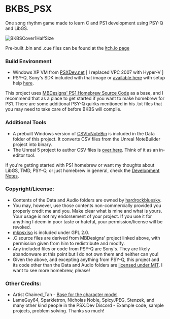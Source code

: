 # BKBS_PSX
One song rhythm game made to learn C and PS1 development using PSY-Q and LibGS.

![BKBSCover1HalfSize](https://github.com/gkalafut/BKBS_PSX/assets/38575131/4c2735c7-9286-4603-9551-3b3ad1b8e27c) 

Pre-built .bin and .cue files can be found at the [itch.io page](https://hardrockbluesky.itch.io/bambis-knees-bambis-shaking)

### Build Environment
* Windows XP VM from [PSXDev.net](https://www.psxdev.net/help/virtual_machine.html) [ I replaced VPC 2007 with Hyper-V ]
* PSY-Q, Sony's SDK included with that image or [available here](https://www.psxdev.net/downloads.html) with setup help [here](https://www.psxdev.net/help/psyq_install.html).

This project uses [MBDesigns' PS1 Homebrew Source Code](https://mbdesigns.itch.io/ps1-homebrew-source-code-rendering-3d-graphics-with-psyq) as a base, and I recommend that as a place to get started if you want to make homebrew for PS1. There are some additional PSY-Q quirks mentioned in his .txt files that you may need to take care of before BKBS will compile.

### Additional Tools
* A prebuilt Windows version of [CSVtoNoteBin](https://github.com/hardrockbluesky/CSVtoNoteBin) is included in the Data folder of this project. It converts CSV files from the Unreal NoteBuilder project into binary.
* The Unreal 5 project to author CSV files is [over here](https://github.com/hardrockbluesky/NoteChartBuilder). Think of it as an in-editor tool.

If you're getting started with PS1 homebrew or want my thoughts about LibGS, TMD, PSY-Q, or just homebrew in general, check the [Development Notes](https://github.com/hardrockbluesky/BKBS_PSX/blob/main/Development%20Notes.md).


### Copyright/License:
* Contents of the Data and Audio folders are owned by [hardrockbluesky](https://gkalafut.github.io/).
* You may, however, use those contents non-commercially provided you properly credit me and you. Make clear what is mine and what is yours. Your usage is not my endorsement of your project. If you use it for anything I deem in poor taste or hateful, your permission/license will be revoked.
* [mkpsxiso](https://github.com/Lameguy64/mkpsxiso) is included under GPL 2.0.
* .C source files are derived from MBDesigns' project linked above, with permission given from him to redistribute and modify.
* Any included files or code from PSY-Q are Sony's. They are likely abandonware at this point but I do not own them and neither can you!
* Given the above, and excepting anything from PSY-Q, this project and its code other than the Data and Audio folders are [licensed under MIT](License.txt). I want to see more homebrew, please!

### Other Credits:
* Artist Chained_Tan - [Base for the character model](https://twitter.com/chained_tan/status/1425635566234873858).
* LameGuy64, Sparkletron, Nicholas Noble, SpicyJPEG, Stenzek, and many other kind people in the PSX.Dev Discord - Example code, sample projects, problem solving. Thanks so much!
